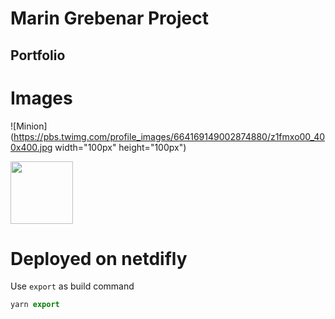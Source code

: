 # Marin Grebenar Project

## Portfolio

# Images

![Minion](https://pbs.twimg.com/profile_images/664169149002874880/z1fmxo00_400x400.jpg width="100px" height="100px")

<img src="https://pbs.twimg.com/profile_images/664169149002874880/z1fmxo00_400x400.jpg" width="100" height="100">


# Deployed on netdifly


Use `export` as build command

```js
yarn export
```
